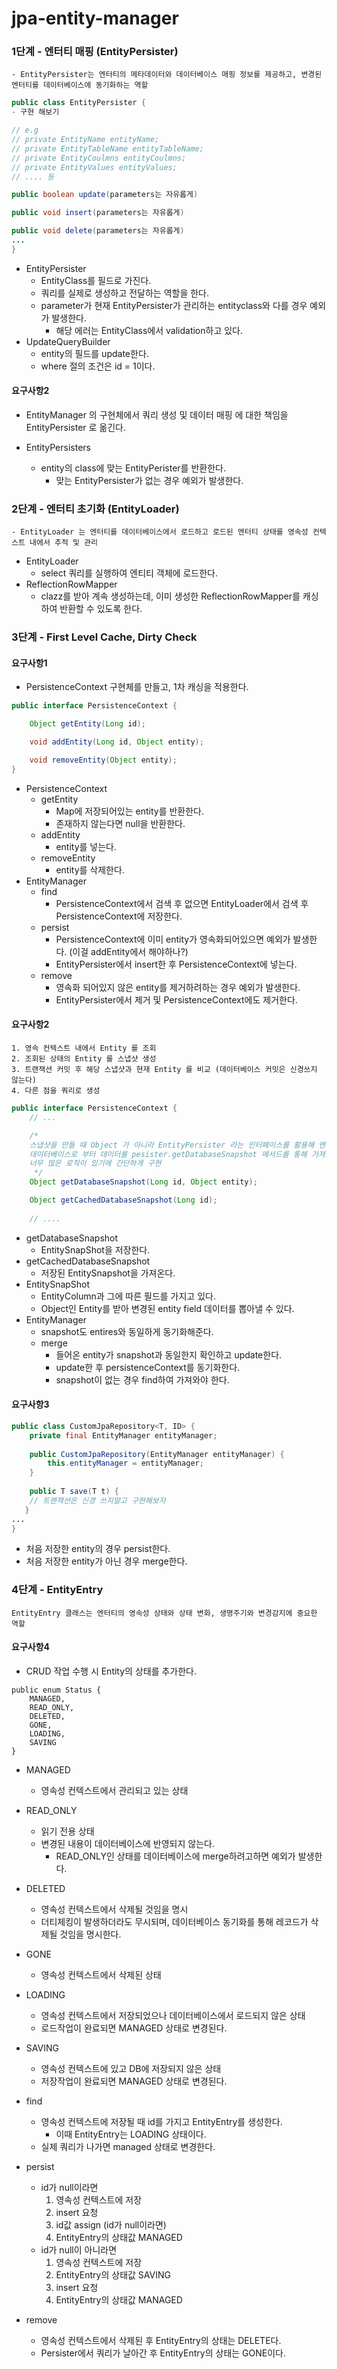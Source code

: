 # jpa-entity-manager

### 1단계 - 엔터티 매핑 (EntityPersister)
```
- EntityPersister는 엔터티의 메타데이터와 데이터베이스 매핑 정보를 제공하고, 변경된 엔터티를 데이터베이스에 동기화하는 역할
```
```java
public class EntityPersister {
- 구현 해보기

// e.g 
// private EntityName entityName;
// private EntityTableName entityTableName;
// private EntityCoulmns entityCoulmns;
// private EntityValues entityValues;
// .... 등

public boolean update(parameters는 자유롭게)

public void insert(parameters는 자유롭게)

public void delete(parameters는 자유롭게)
...
}
```
- EntityPersister
  - EntityClass를 필드로 가진다.
  - 쿼리를 실제로 생성하고 전달하는 역할을 한다.
  - parameter가 현재 EntityPersister가 관리하는 entityclass와 다를 경우 예외가 발생한다.
    - 해당 에러는 EntityClass에서 validation하고 있다.
- UpdateQueryBuilder
  - entity의 필드를 update한다.
  - where 절의 조건은 id = 1이다.

#### 요구사항2
- EntityManager 의 구현체에서 쿼리 생성 및 데이터 매핑 에 대한 책임을 EntityPersister 로 옮긴다.

- EntityPersisters
  - entity의 class에 맞는 EntityPerister를 반환한다.
    - 맞는 EntityPersister가 없는 경우 예외가 발생한다.

### 2단계 - 엔터티 초기화 (EntityLoader)
```
- EntityLoader 는 엔터티를 데이터베이스에서 로드하고 로드된 엔터티 상태를 영속성 컨텍스트 내에서 추적 및 관리
```
- EntityLoader
  - select 쿼리를 실행하여 엔티티 객체에 로드한다.
- ReflectionRowMapper
  - clazz를 받아 계속 생성하는데, 이미 생성한 ReflectionRowMapper를 캐싱하여 반환할 수 있도록 한다.

### 3단계 - First Level Cache, Dirty Check
#### 요구사항1
- PersistenceContext 구현체를 만들고, 1차 캐싱을 적용한다.
```java
public interface PersistenceContext {

    Object getEntity(Long id);

    void addEntity(Long id, Object entity);

    void removeEntity(Object entity);
}
```
- PersistenceContext
  - getEntity
    - Map에 저장되어있는 entity를 반환한다.
    - 존재하지 않는다면 null을 반환한다.
  - addEntity
    - entity를 넣는다.
  - removeEntity
    - entity를 삭제한다.
- EntityManager
  - find
    - PersistenceContext에서 검색 후 없으면 EntityLoader에서 검색 후 PersistenceContext에 저장한다.
  - persist
    - PersistenceContext에 이미 entity가 영속화되어있으면 예외가 발생한다. (이걸 addEntity에서 해야하나?)
    - EntityPersister에서 insert한 후 PersistenceContext에 넣는다.
  - remove
    - 영속화 되어있지 않은 entity를 제거하려하는 경우 예외가 발생한다.
    - EntityPersister에서 제거 및 PersistenceContext에도 제거한다.

#### 요구사항2
```
1. 영속 컨텍스트 내에서 Entity 를 조회
2. 조회된 상태의 Entity 를 스냅샷 생성
3. 트랜잭션 커밋 후 해당 스냅샷과 현재 Entity 를 비교 (데이터베이스 커밋은 신경쓰지 않는다)
4. 다른 점을 쿼리로 생성
```
```java
public interface PersistenceContext {
    // ...

    /*
    스냅샷을 만들 때 Object 가 아니라 EntityPersister 라는 인터페이스를 활용해 엔티티가 영속화 될 때 
    데이터베이스로 부터 데이터를 pesister.getDatabaseSnapshot 메서드를 통해 가져옴 
    너무 많은 로직이 있기에 간단하게 구현
     */
    Object getDatabaseSnapshot(Long id, Object entity);

    Object getCachedDatabaseSnapshot(Long id);
    
    // ....
```
- getDatabaseSnapshot
  - EntitySnapShot을 저장한다.
- getCachedDatabaseSnapshot 
  - 저장된 EntitySnapshot을 가져온다.
- EntitySnapShot
  - EntityColumn과 그에 따른 필드를 가지고 있다.
  - Object인 Entity를 받아 변경된 entity field 데이터를 뽑아낼 수 있다. 
- EntityManager
  - snapshot도 entires와 동일하게 동기화해준다.
  - merge
    - 들어온 entity가 snapshot과 동일한지 확인하고 update한다.
    - update한 후 persistenceContext를 동기화한다.
    - snapshot이 없는 경우 find하여 가져와야 한다.

#### 요구사항3
```java
public class CustomJpaRepository<T, ID> {
    private final EntityManager entityManager;
    
    public CustomJpaRepository(EntityManager entityManager) {
        this.entityManager = entityManager;
    }
    
    public T save(T t) {
    // 트랜잭션은 신경 쓰지말고 구현해보자
   }
...
}
```
- 처음 저장한 entity의 경우 persist한다.
- 처음 저장한 entity가 아닌 경우 merge한다.

### 4단계 - EntityEntry
```
EntityEntry 클래스는 엔터티의 영속성 상태와 상태 변화, 생명주기와 변경감지에 중요한 역할
```
#### 요구사항4
- CRUD 작업 수행 시 Entity의 상태를 추가한다.
```
public enum Status {
	MANAGED,
	READ_ONLY,
	DELETED,
	GONE,
	LOADING,
	SAVING
}
``` 
- MANAGED
  - 영속성 컨텍스트에서 관리되고 있는 상태
- READ_ONLY
  - 읽기 전용 상태
  - 변경된 내용이 데이터베이스에 반영되지 않는다.
    - READ_ONLY인 상태를 데이터베이스에 merge하려고하면 예외가 발생한다.
- DELETED
  - 영속성 컨텍스트에서 삭제될 것임을 명시
  - 더티체킹이 발생하더라도 무시되며, 데이터베이스 동기화를 통해 레코드가 삭제될 것임을 명시한다.
- GONE
  - 영속성 컨텍스트에서 삭제된 상태
- LOADING
  - 영속성 컨텍스트에서 저장되었으나 데이터베이스에서 로드되지 않은 상태
  - 로드작업이 완료되면 MANAGED 상태로 변경된다.
- SAVING
  - 영속성 컨텍스트에 있고 DB에 저장되지 않은 상태
  - 저장작업이 완료되면 MANAGED 상태로 변경된다.

- find
  - 영속성 컨텍스트에 저장될 때 id를 가지고 EntityEntry를 생성한다.
    - 이때 EntityEntry는 LOADING 상태이다.
  - 실제 쿼리가 나가면 managed 상태로 변경한다.
- persist
  - id가 null이라면
    1. 영속성 컨텍스트에 저장
    2. insert 요청
    3. id값 assign (id가 null이라면)
    4. EntityEntry의 상태값 MANAGED
  - id가 null이 아니라면
    1. 영속성 컨텍스트에 저장
    2. EntityEntry의 상태값 SAVING
    3. insert 요청
    4. EntityEntry의 상태값 MANAGED
- remove
  - 영속성 컨텍스트에서 삭제된 후 EntityEntry의 상태는 DELETE다.
  - Persister에서 쿼리가 날아간 후 EntityEntry의 상태는 GONE이다. 
